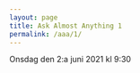 ```yaml
---
layout: page
title: Ask Almost Anything 1
permalink: /aaa/1/
---
```


Onsdag den 2:a juni 2021 kl 9:30